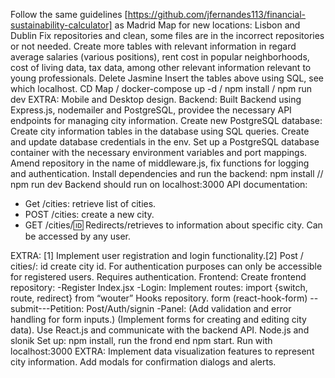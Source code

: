 Follow the same guidelines [https://github.com/jfernandes113/financial-sustainability-calculator] as Madrid Map for new locations: Lisbon and Dublin 
Fix repositories and clean, some files are in the incorrect repositories or not needed.
Create more tables with relevant information in regard average salaries (various positions), rent cost in popular neighborhoods, cost of living data, tax data, among other relevant information relevant to young professionals.
Delete Jasmine
Insert the tables above using SQL, see which localhost.
CD Map / docker-compose up -d / npm install / npm run dev
EXTRA: Mobile and Desktop design.
Backend:
Built Backend using Express.js, nodemailer and PostgreSQL, providee the necessary API endpoints for managing city information.
Create new PostgreSQL database: Create city information tables in the database using SQL queries.
Create and update database credentials in the env.
Set up a PostgreSQL database container with the necessary environment variables and port mappings.
Amend repository in the name of middleware.js, fix functions for logging and authentication.
Install dependencies and run the backend: npm install // npm run dev
Backend should run on localhost:3000
API documentation:
-	Get /cities: retrieve list of cities.
-	POST /cities: create a new city.
-	GET /cities/:id: Redirects/retrieves to information about specific city. Can be accessed by any user.

EXTRA:  [1] Implement user registration and login functionality.[2] Post / cities/: id create city id. For authentication purposes can only be accessible for registered users. Requires authentication.
Frontend:
Create frontend repository:
-Register 
Index.jsx
-Login:
Implement routes: import {switch, route, redirect} from “wouter”
Hooks repository.
form (react-hook-form) --submit---Petition: Post/Auth/signin
-Panel:
 (Add validation and error handling for form inputs.)
(Implement forms for creating and editing city data).
Use React.js and communicate with the backend API.
Node.js and slonik
Set up: npm install, run the frond end npm start. Run with localhost:3000
EXTRA: 
Implement data visualization features to represent city information.
Add modals for confirmation dialogs and alerts.


